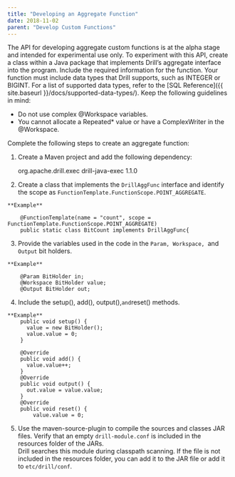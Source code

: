 ```yaml
---
title: "Developing an Aggregate Function"
date: 2018-11-02
parent: "Develop Custom Functions"
---
```

The API for developing aggregate custom functions is at the alpha stage and intended for experimental use only. To experiment with this API, create a class within a Java package that implements Drill’s aggregate
interface into the program. Include the required information for the function.
Your function must include data types that Drill supports, such as INTEGER or
BIGINT. For a list of supported data types, refer to the [SQL Reference]({{ site.baseurl }}/docs/supported-data-types/). Keep the following guidelines in mind:

* Do not use complex @Workspace variables. 
* You cannot allocate a Repeated* value or have a ComplexWriter in the @Workspace.

Complete the following steps to create an aggregate function:

  1. Create a Maven project and add the following dependency:
  
		<dependency>
		<groupId>org.apache.drill.exec</groupId>
		<artifactId>drill-java-exec</artifactId>
		<version>1.1.0</version>
		</dependency>
  2. Create a class that implements the `DrillAggFunc` interface and identify the scope as `FunctionTemplate.FunctionScope.POINT_AGGREGATE`.

	**Example**
	
		@FunctionTemplate(name = "count", scope = FunctionTemplate.FunctionScope.POINT_AGGREGATE)
		public static class BitCount implements DrillAggFunc{
  3. Provide the variables used in the code in the `Param, Workspace, `and `Output` bit holders.

	**Example**
	
		@Param BitHolder in;
		@Workspace BitHolder value;
		@Output BitHolder out;
  4. Include the setup(), add(), output(),` and `reset() methods.  

    **Example**
        public void setup() {
          value = new BitHolder(); 
          value.value = 0;
        }
         
        @Override
        public void add() {
          value.value++;
        }
        @Override
        public void output() {
          out.value = value.value;
        }
        @Override
        public void reset() {
            value.value = 0;
  5. Use the maven-source-plugin to compile the sources and classes JAR files. Verify that an empty `drill-module.conf` is included in the resources folder of the JARs.   
Drill searches this module during classpath scanning. If the file is not
included in the resources folder, you can add it to the JAR file or add it to
`etc/drill/conf`.
